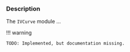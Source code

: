 ### Description 

The `IVCurve` module ...

!!! warning

    TODO: Implemented, but documentation missing.